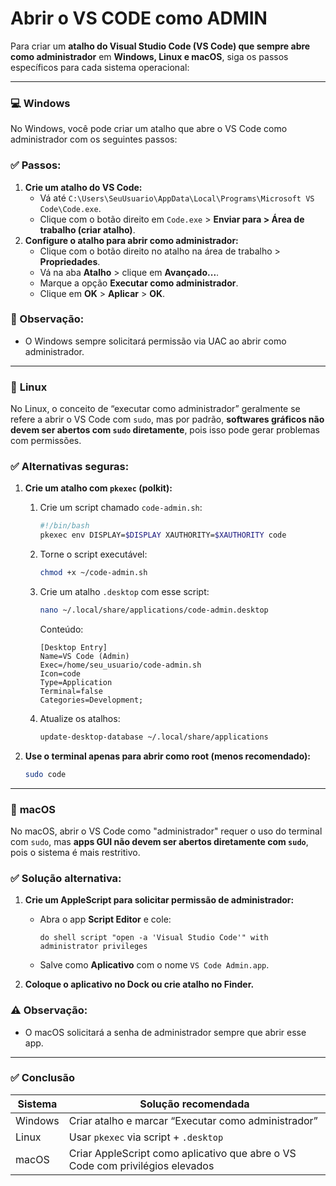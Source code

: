 # Abrir o VS CODE como ADMIN

Para criar um **atalho do Visual Studio Code (VS Code) que sempre abre como administrador** em **Windows, Linux e macOS**, siga os passos específicos para cada sistema operacional:

---

### 💻 **Windows**

No Windows, você pode criar um atalho que abre o VS Code como administrador com os seguintes passos:

### ✅ Passos:

1. **Crie um atalho do VS Code:**
    - Vá até `C:\Users\SeuUsuario\AppData\Local\Programs\Microsoft VS Code\Code.exe`.
    - Clique com o botão direito em `Code.exe` > **Enviar para > Área de trabalho (criar atalho)**.
2. **Configure o atalho para abrir como administrador:**
    - Clique com o botão direito no atalho na área de trabalho > **Propriedades**.
    - Vá na aba **Atalho** > clique em **Avançado...**.
    - Marque a opção **Executar como administrador**.
    - Clique em **OK** > **Aplicar** > **OK**.

### 🔁 Observação:

- O Windows sempre solicitará permissão via UAC ao abrir como administrador.

---

### 🐧 **Linux**

No Linux, o conceito de “executar como administrador” geralmente se refere a abrir o VS Code com `sudo`, mas por padrão, **softwares gráficos não devem ser abertos com `sudo` diretamente**, pois isso pode gerar problemas com permissões.

### ✅ Alternativas seguras:

1. **Crie um atalho com `pkexec` (polkit):**
    1. Crie um script chamado `code-admin.sh`:
        
        ```bash
        #!/bin/bash
        pkexec env DISPLAY=$DISPLAY XAUTHORITY=$XAUTHORITY code
        ```
        
    2. Torne o script executável:
        
        ```bash
        chmod +x ~/code-admin.sh
        ```
        
    3. Crie um atalho `.desktop` com esse script:
        
        ```bash
        nano ~/.local/share/applications/code-admin.desktop
        ```
        
        Conteúdo:
        
        ```
        [Desktop Entry]
        Name=VS Code (Admin)
        Exec=/home/seu_usuario/code-admin.sh
        Icon=code
        Type=Application
        Terminal=false
        Categories=Development;
        ```
        
    4. Atualize os atalhos:
        
        ```bash
        update-desktop-database ~/.local/share/applications
        ```
        
2. **Use o terminal apenas para abrir como root (menos recomendado):**
    
    ```bash
    sudo code
    ```
    

---

### 🍎 **macOS**

No macOS, abrir o VS Code como "administrador" requer o uso do terminal com `sudo`, mas **apps GUI não devem ser abertos diretamente com `sudo`**, pois o sistema é mais restritivo.

### ✅ Solução alternativa:

1. **Crie um AppleScript para solicitar permissão de administrador:**
    - Abra o app **Script Editor** e cole:
        
        ```
        do shell script "open -a 'Visual Studio Code'" with administrator privileges
        ```
        
    - Salve como **Aplicativo** com o nome `VS Code Admin.app`.
2. **Coloque o aplicativo no Dock ou crie atalho no Finder.**

### ⚠️ Observação:

- O macOS solicitará a senha de administrador sempre que abrir esse app.

---

### ✅ Conclusão

| Sistema | Solução recomendada |
| --- | --- |
| Windows | Criar atalho e marcar “Executar como administrador” |
| Linux | Usar `pkexec` via script + `.desktop` |
| macOS | Criar AppleScript como aplicativo que abre o VS Code com privilégios elevados |